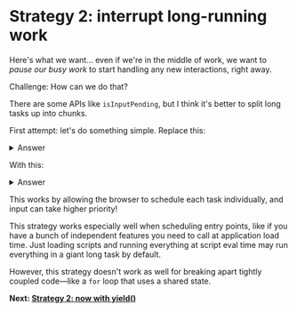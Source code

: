 # Strategy 2: interrupt long-running work

Here's what we want... even if we're in the middle of work, we want to *pause our busy work* to start handling any new interactions, right away.

Challenge: How can we do that?

There are some APIs like `isInputPending`, but I think it's better to split long tasks up into chunks.

First attempt: let's do something simple. Replace this:

<details>
<summary>Answer</summary>

```js
button.addEventListener("click", () => {
  score.incrementAndUpdateUI();

  requestAnimationFrame(() => {
    setTimeout(() => blockFor(1000), 0);
  });
```
</details>

With this:

<details>
<summary>Answer</summary>

```js
button.addEventListener("click", () => {
  score.incrementAndUpdateUI();

  requestAnimationFrame(() => {
    setTimeout(() => blockFor(100), 0);
    setTimeout(() => blockFor(100), 0);
    setTimeout(() => blockFor(100), 0);
    // ... 10x times total
  });
});
```
</details>

This works by allowing the browser to schedule each task individually, and input can take higher priority!

This strategy works especially well when scheduling entry points, like if you have a bunch of independent features you need to call at application load time. Just loading scripts and running everything at script eval time may run everything in a giant long task by default.

However, this strategy doesn't work as well for breaking apart tightly coupled code&mdash;like a `for` loop that uses a shared state.

**Next: [Strategy 2: now with yield()](https://github.com/verlok/inp-workshop/blob/main/guide/20-now-yield.md)**

